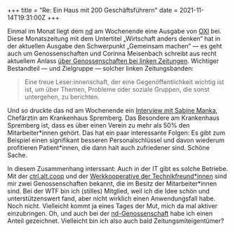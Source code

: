 +++
title = "Re: Ein Haus mit 200 Geschäftsführern"
date = 2021-11-14T19:31:00Z
+++

Einmal im Monat liegt dem [nd](https://www.nd-aktuell.de/) am Wochenende eine Ausgabe von [OXI](https://oxiblog.de/) bei. Diese Monatszeitung mit dem Untertitel „Wirtschaft anders denken“ hat in der aktuellen Ausgabe den Schwerpunkt „Gemeinsam machen“ — es geht auch um Genossenschaften und Corinna Meisenbach schreibt aus recht aktuellem Anlass [über Genossenschaften bei linken Zeitungen](https://www.nd-aktuell.de/artikel/1158534.genossenschaften-bildet-zeitungsbanden.html). Wichtiger Bestandteil — und Zielgruppe — solcher linken Zeitungsbanden:

> Eine treue Leser:innenschaft, der eine Gegenöffentlichkeit wichtig ist ist, um über Themen, Probleme oder soziale Gruppen, die sonst untergehen, zu berichten.

Und so druckte das nd am Wochenende ein [Interview mit Sabine Manka](https://www.nd-aktuell.de/artikel/1158542.selbstverwaltetes-wirtschaften-ein-haus-mit-geschaeftsfuehrern.html), Chefärztin am Krankenhaus Spremberg. Das Besondere am Krankenhaus Spremberg ist, dass es über einen Verein zu mehr als 50% den Mitarbeiter\*innen gehört. Das hat ein paar interessante Folgen: Es gibt zum Beispiel einen signifikant besseren Personalschlüssel und davon wiederum profitieren Patient\*innen, die dann halt auch zufriedener sind. Schöne Sache.

In diesem Zusammenhang interssant: Auch in der IT gibt es solche Betriebe. Mit der [ctrl.alt.coop](https://ctrl.alt.coop/) und der [Werkkooperative der Technikfreund\*innen](https://wtf-eg.de/) sind mir zwei Genossenschaften bekannt, die im Besitz der Mitarbeiter\*innen sind. Bei der WTF bin ich (stilles) Mitglied, weil ich die Idee schön und unterstützenswert fand, aber nicht wirklich einen Anwendungsfall habe. Noch nicht. Vielleicht kommt ja eines Tages der Mut, mich da mal aktiver einzubringen. Oh, und auch bei der [nd-Genossenschaft](https://nd-genossenschaft.de/) habe ich einen Anteil gezeichnet. Vielleicht bin ich also auch bald Zeitungsmiteigentümer?